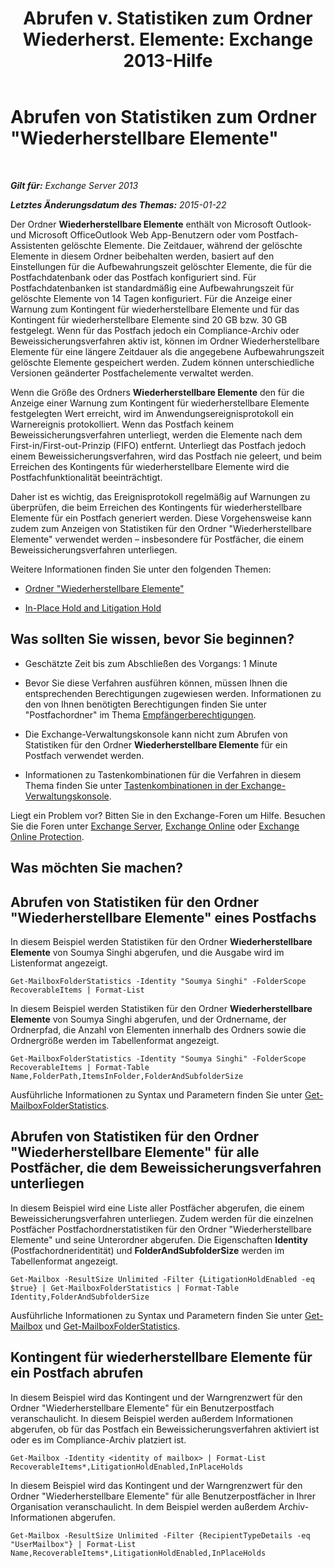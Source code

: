 ﻿---
title: 'Abrufen v. Statistiken zum Ordner Wiederherst. Elemente: Exchange 2013-Hilfe'
TOCTitle: Abrufen von Statistiken zum Ordner "Wiederherstellbare Elemente"
ms:assetid: dee77958-ee87-4908-85e4-ad053bacd8b0
ms:mtpsurl: https://technet.microsoft.com/de-de/library/Ff714343(v=EXCHG.150)
ms:contentKeyID: 52062913
ms.date: 04/24/2018
mtps_version: v=EXCHG.150
ms.translationtype: HT
---

# Abrufen von Statistiken zum Ordner \"Wiederherstellbare Elemente\"

 

_**Gilt für:** Exchange Server 2013_

_**Letztes Änderungsdatum des Themas:** 2015-01-22_

Der Ordner **Wiederherstellbare Elemente** enthält von Microsoft Outlook- und Microsoft OfficeOutlook Web App-Benutzern oder vom Postfach-Assistenten gelöschte Elemente. Die Zeitdauer, während der gelöschte Elemente in diesem Ordner beibehalten werden, basiert auf den Einstellungen für die Aufbewahrungszeit gelöschter Elemente, die für die Postfachdatenbank oder das Postfach konfiguriert sind. Für Postfachdatenbanken ist standardmäßig eine Aufbewahrungszeit für gelöschte Elemente von 14 Tagen konfiguriert. Für die Anzeige einer Warnung zum Kontingent für wiederherstellbare Elemente und für das Kontingent für wiederherstellbare Elemente sind 20 GB bzw. 30 GB festgelegt. Wenn für das Postfach jedoch ein Compliance-Archiv oder Beweissicherungsverfahren aktiv ist, können im Ordner Wiederherstellbare Elemente für eine längere Zeitdauer als die angegebene Aufbewahrungszeit gelöschte Elemente gespeichert werden. Zudem können unterschiedliche Versionen geänderter Postfachelemente verwaltet werden.

Wenn die Größe des Ordners **Wiederherstellbare Elemente** den für die Anzeige einer Warnung zum Kontingent für wiederherstellbare Elemente festgelegten Wert erreicht, wird im Anwendungsereignisprotokoll ein Warnereignis protokolliert. Wenn das Postfach keinem Beweissicherungsverfahren unterliegt, werden die Elemente nach dem First-in/First-out-Prinzip (FIFO) entfernt. Unterliegt das Postfach jedoch einem Beweissicherungsverfahren, wird das Postfach nie geleert, und beim Erreichen des Kontingents für wiederherstellbare Elemente wird die Postfachfunktionalität beeinträchtigt.

Daher ist es wichtig, das Ereignisprotokoll regelmäßig auf Warnungen zu überprüfen, die beim Erreichen des Kontingents für wiederherstellbare Elemente für ein Postfach generiert werden. Diese Vorgehensweise kann zudem zum Anzeigen von Statistiken für den Ordner "Wiederherstellbare Elemente" verwendet werden – insbesondere für Postfächer, die einem Beweissicherungsverfahren unterliegen.

Weitere Informationen finden Sie unter den folgenden Themen:

  - [Ordner "Wiederherstellbare Elemente"](recoverable-items-folder-exchange-2013-help.md)

  - [In-Place Hold and Litigation Hold](https://docs.microsoft.com/de-de/exchange/security-and-compliance/in-place-and-litigation-holds)

## Was sollten Sie wissen, bevor Sie beginnen?

  - Geschätzte Zeit bis zum Abschließen des Vorgangs: 1 Minute

  - Bevor Sie diese Verfahren ausführen können, müssen Ihnen die entsprechenden Berechtigungen zugewiesen werden. Informationen zu den von Ihnen benötigten Berechtigungen finden Sie unter "Postfachordner" im Thema [Empfängerberechtigungen](recipients-permissions-exchange-2013-help.md).

  - Die Exchange-Verwaltungskonsole kann nicht zum Abrufen von Statistiken für den Ordner **Wiederherstellbare Elemente** für ein Postfach verwendet werden.

  - Informationen zu Tastenkombinationen für die Verfahren in diesem Thema finden Sie unter [Tastenkombinationen in der Exchange-Verwaltungskonsole](keyboard-shortcuts-in-the-exchange-admin-center-exchange-online-protection-help.md).

Liegt ein Problem vor? Bitten Sie in den Exchange-Foren um Hilfe. Besuchen Sie die Foren unter [Exchange Server](https://go.microsoft.com/fwlink/p/?linkid=60612), [Exchange Online](https://go.microsoft.com/fwlink/p/?linkid=267542) oder [Exchange Online Protection](https://go.microsoft.com/fwlink/p/?linkid=285351).

## Was möchten Sie machen?

## Abrufen von Statistiken für den Ordner "Wiederherstellbare Elemente" eines Postfachs

In diesem Beispiel werden Statistiken für den Ordner **Wiederherstellbare Elemente** von Soumya Singhi abgerufen, und die Ausgabe wird im Listenformat angezeigt.

    Get-MailboxFolderStatistics -Identity "Soumya Singhi" -FolderScope RecoverableItems | Format-List

In diesem Beispiel werden Statistiken für den Ordner **Wiederherstellbare Elemente** von Soumya Singhi abgerufen, und der Ordnername, der Ordnerpfad, die Anzahl von Elementen innerhalb des Ordners sowie die Ordnergröße werden im Tabellenformat angezeigt.

    Get-MailboxFolderStatistics -Identity "Soumya Singhi" -FolderScope RecoverableItems | Format-Table Name,FolderPath,ItemsInFolder,FolderAndSubfolderSize

Ausführliche Informationen zu Syntax und Parametern finden Sie unter [Get-MailboxFolderStatistics](https://technet.microsoft.com/de-de/library/aa996762\(v=exchg.150\)).

## Abrufen von Statistiken für den Ordner "Wiederherstellbare Elemente" für alle Postfächer, die dem Beweissicherungsverfahren unterliegen

In diesem Beispiel wird eine Liste aller Postfächer abgerufen, die einem Beweissicherungsverfahren unterliegen. Zudem werden für die einzelnen Postfächer Postfachordnerstatistiken für den Ordner "Wiederherstellbare Elemente" und seine Unterordner abgerufen. Die Eigenschaften **Identity** (Postfachordneridentität) und **FolderAndSubfolderSize** werden im Tabellenformat angezeigt.

    Get-Mailbox -ResultSize Unlimited -Filter {LitigationHoldEnabled -eq $true} | Get-MailboxFolderStatistics | Format-Table Identity,FolderAndSubfolderSize

Ausführliche Informationen zu Syntax und Parametern finden Sie unter [Get-Mailbox](https://technet.microsoft.com/de-de/library/bb123685\(v=exchg.150\)) und [Get-MailboxFolderStatistics](https://technet.microsoft.com/de-de/library/aa996762\(v=exchg.150\)).

## Kontingent für wiederherstellbare Elemente für ein Postfach abrufen

In diesem Beispiel wird das Kontingent und der Warngrenzwert für den Ordner "Wiederherstellbare Elemente" für ein Benutzerpostfach veranschaulicht. In diesem Beispiel werden außerdem Informationen abgerufen, ob für das Postfach ein Beweissicherungsverfahren aktiviert ist oder es im Compliance-Archiv platziert ist.

    Get-Mailbox -Identity <identity of mailbox> | Format-List RecoverableItems*,LitigationHoldEnabled,InPlaceHolds

In diesem Beispiel wird das Kontingent und der Warngrenzwert für den Ordner "Wiederherstellbare Elemente" für alle Benutzerpostfächer in Ihrer Organisation veranschaulicht. In dem Beispiel werden außerdem Archiv-Informationen abgerufen.

    Get-Mailbox -ResultSize Unlimited -Filter {RecipientTypeDetails -eq "UserMailbox"} | Format-List Name,RecoverableItems*,LitigationHoldEnabled,InPlaceHolds

